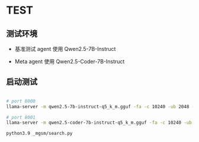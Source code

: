 # TEST


## 测试环境

- 基准测试 agent 使用 Qwen2.5-7B-Instruct

- Meta agent 使用 Qwen2.5-Coder-7B-Instruct



## 启动测试

```bash

# port 8000
llama-server -m qwen2.5-7b-instruct-q5_k_m.gguf -fa -c 10240 -ub 2048 -t 8 --port 8000 --n-gpu-layers 15000

# port 8001
llama-server -m qwen2.5-coder-7b-instruct-q5_k_m.gguf -fa -c 10240 -ub 2048 -t 8 --port 8001 --n-gpu-layers 15000

python3.9 _mgsm/search.py
```
